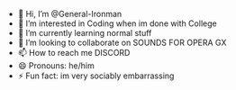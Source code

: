- 👋 Hi, I’m @General-Ironman
- 👀 I’m interested in Coding when im done with College
- 🌱 I’m currently learning normal stuff
- 💞️ I’m looking to collaborate on SOUNDS FOR OPERA GX 
- 📫 How to reach me DISCORD
- 😄 Pronouns: he/him
- ⚡ Fun fact: im very sociably embarrassing

<!---
General-Ironman/General-Ironman is a ✨ special ✨ repository because its `README.md` (this file) appears on your GitHub profile.
You can click the Preview link to take a look at your changes.
--->
